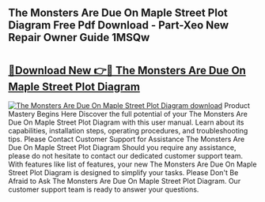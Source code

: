 ## The Monsters Are Due On Maple Street Plot Diagram Free Pdf Download - Part-Xeo New Repair Owner Guide 1MSQw

# <h2><a href="http://dfr2e7.blite.top/?on=The+Monsters+Are+Due+On+Maple+Street+Plot+Diagram">🔗Download New 👉🔴 The Monsters Are Due On Maple Street Plot Diagram</a></h2>

[![The Monsters Are Due On Maple Street Plot Diagram download](https://i.imgur.com/lujVjoI.png)](http://dfr2e7.blite.top/?on=The+Monsters+Are+Due+On+Maple+Street+Plot+Diagram)
Product Mastery Begins Here Discover the full potential of your The Monsters Are Due On Maple Street Plot Diagram with this user manual. Learn about its capabilities, installation steps, operating procedures, and troubleshooting tips. Please Contact Customer Support for Assistance The Monsters Are Due On Maple Street Plot Diagram Should you require any assistance, please do not hesitate to contact our dedicated customer support team. With features like list of features, your new The Monsters Are Due On Maple Street Plot Diagram is designed to simplify your tasks. Please Don't Be Afraid to Ask The Monsters Are Due On Maple Street Plot Diagram. Our customer support team is ready to answer your questions.
